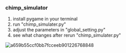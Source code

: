 ### chimp_simulator
 1. install pygame in your terminal
 2. run "chimp_simulater.py"
 3. adjust the parameters in "global_setting.py"
 4. see what changes after rerun "chimp_simulater.py"
 
![a659b55ccf0bb7fcceeb901226768848](https://user-images.githubusercontent.com/89007851/173248104-4fcfb6a9-997c-4cc7-915d-45d1a029ecf5.jpg)
